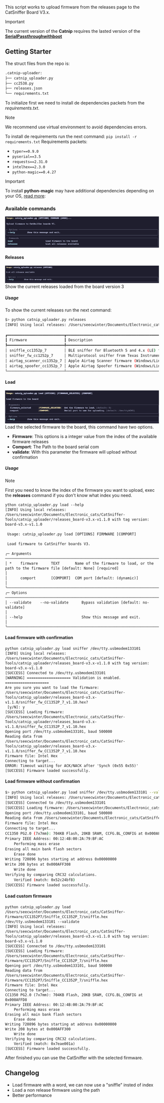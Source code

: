 This script works to upload firmware from the releases page to the CatSniffer Board V3.x.
>[!IMPORTANT]
>The current version of the **Catnip** requires the lasted version of the [**SerialPassthroughwithboot**](https://github.com/ElectronicCats/CatSniffer-Firmware/releases/download/board-v3.x-v1.1.0/SerialPassthroughwithboot_RP2040_v1.1.uf2)
## Getting Starter
The struct files from the repo is:
``` bash
.catnip-uploader:
├── catnip_uploader.py
├── cc2538.py
├── releases.json
└── requirements.txt
```

To initialize first we need to install de dependencies packets from the *requirements.txt*.

>[!NOTE]
>We recommend use virtual environment to avoid dependencies errors.

To install de requirements run the next command:  `pip install -r requirements.txt`
Requirements packets:
- `typer==0.9.0`
- `pyserial==3.5`
- `requests==2.31.0`
- `intelhex==2.3.0`
- `python-magic==0.4.27`

>[!IMPORTANT]
>To install **python-magic** may have additional dependencies depending on your OS, [read more](https://github.com/ahupp/python-magic#dependencies):

### Available commands
![Commands](commands.png "Commands")

#### Releases
![Release commands](release_commands.png "Release commands")
Show the current releases loaded from the board version 3
##### Usage
To show the current releases run the next command:
```bash
$> python catnip_uploader.py releases
[INFO] Using local releases: /Users/seecwinter/Documents/Electronic_cats/CatSniffer-Tools/catnip_uploader/releases_board-v3.x-v1.1.0 with tag version: board-v3.x-v1.1.0
                                                                           Releases
┏━━━━━━━━━━━━━━━━━━━━━━━━━━┳━━━━━━━━━━━━━━━━━━━━━━━━━━━━━━━━━━━━━━━━━━━━━━━━━━━━━━━━━━━━━━━━━━━━━━━━━━━━━━━━━━━━━━━━━━━━━━━━━━━━━━━━━━━━━━━━━━━━━━━━━━━━━━━━━┓
┃ Firmware                 ┃ Description                                                                                                                     ┃
┡━━━━━━━━━━━━━━━━━━━━━━━━━━╇━━━━━━━━━━━━━━━━━━━━━━━━━━━━━━━━━━━━━━━━━━━━━━━━━━━━━━━━━━━━━━━━━━━━━━━━━━━━━━━━━━━━━━━━━━━━━━━━━━━━━━━━━━━━━━━━━━━━━━━━━━━━━━━━━┩
│ sniffle_cc1352p_7        │ BLE sniffer for Bluetooth 5 and 4.x (LE) from NCC Group. See [Sniffle](https://github.com/nccgroup/Sniffle) (Windows/Linux/Mac) │
│ sniffer_fw_cc1252p_7     │ Multiprotocol sniffer from Texas Instrument (Windows)                                                                           │
│ airtag_scanner_cc1352p_7 │ Apple Airtag Scanner firmware (Windows/Linux/Mac)                                                                               │
│ airtag_spoofer_cc1352p_7 │ Apple Airtag Spoofer firmware (Windows/Linux/Mac)                                                                               │
└──────────────────────────┴─────────────────────────────────────────────────────────────────────────────────────────────────────────────────────────────────┘
```
#### Load
![load_commands](load_commands.png "Load commands")
Load  the selected firmware to the board, this command have two options.
- **Firmware**: This options is a integer value from the index of the available firmware releases
- **Comport**: The Path to the board serial com
- **validate**: With this parameter the firmware will upload without confirmation
##### Usage
>[!NOTE]
>First you need to know the index of the firmware you want to upload, exec the **releases** command if you don't know what index you need.
```shell
ython catnip_uploader.py load --help
[INFO] Using local releases: /Users/seecwinter/Documents/Electronic_cats/CatSniffer-Tools/catnip_uploader/releases_board-v3.x-v1.1.0 with tag version: board-v3.x-v1.1.0

 Usage: catnip_uploader.py load [OPTIONS] FIRMWARE [COMPORT]

 Load firmware to CatSniffer boards V3.

╭─ Arguments ──────────────────────────────────────────────────────────────────────────────────────────────────────────────────────────────────────────────────────────────────────────────────────────────────────────────────────────────────────────────────────────────────────╮
│ *    firmware      TEXT       Name of the firmware to load, or the path to the firmware file [default: None] [required]                                                                                                                                                                                                        │
│      comport       [COMPORT]  COM port [default: (dynamic)]                                                                                                                                                                                                                      │
╰──────────────────────────────────────────────────────────────────────────────────────────────────────────────────────────────────────────────────────────────────────────────────────────────────────────────────────────────────────────────────────────────────────────────────╯
╭─ Options ────────────────────────────────────────────────────────────────────────────────────────────────────────────────────────────────────────────────────────────────────────────────────────────────────────────────────────────────────────────────────────────────────────╮
│ --validate    --no-validate      Bypass validation [default: no-validate]                                                                                                                                                                                                        │
│ --help                           Show this message and exit.                                                                                                                                                                                                                     │
╰──────────────────────────────────────────────────────────────────────────────────────────────────────────────────────────────────────────────────────────────────────────────────────────────────────────────────────────────────────────────────────────────────────────────────╯

```

#### Load firmware with confirmation
```shell
python catnip_uploader.py load sniffer /dev/tty.usbmodem133101
[INFO] Using local releases: /Users/seecwinter/Documents/Electronic_cats/CatSniffer-Tools/catnip_uploader/releases_board-v3.x-v1.1.0 with tag version: board-v3.x-v1.1.0
[SUCCESS] Connected to /dev/tty.usbmodem133101
[WARNING] ==================== Validation is enabled. ====================
Are you sure you want to load the firmware: /Users/seecwinter/Documents/Electronic_cats/CatSniffer-Tools/catnip_uploader/releases_board-v3.x-v1.1.0/sniffer_fw_CC1352P_7_v1.10.hex?
 [y/N]: y
[SUCCESS] Loading firmware: /Users/seecwinter/Documents/Electronic_cats/CatSniffer-Tools/catnip_uploader/releases_board-v3.x-v1.1.0/sniffer_fw_CC1352P_7_v1.10.hex
Opening port /dev/tty.usbmodem133101, baud 500000
Reading data from /Users/seecwinter/Documents/Electronic_cats/CatSniffer-Tools/catnip_uploader/releases_board-v3.x-v1.1.0/sniffer_fw_CC1352P_7_v1.10.hex
Firmware file: Intel Hex
Connecting to target...
ERROR: Timeout waiting for ACK/NACK after 'Synch (0x55 0x55)'
[SUCCESS] Firmware loaded successfully.
```


#### Load firmware without confirmation
```bash
$> python catnip_uploader.py load sniffer /dev/tty.usbmodem133101 --validate
[INFO] Using local releases: /Users/seecwinter/Documents/Electronic_cats/CatSniffer-Tools/catnip_uploader/releases_board-v3.x-v1.1.0 with tag version: board-v3.x-v1.1.0
[SUCCESS] Connected to /dev/tty.usbmodem133101
[SUCCESS] Loading firmware: /Users/seecwinter/Documents/Electronic_cats/CatSniffer-Tools/catnip_uploader/releases_board-v3.x-v1.1.0/sniffer_fw_CC1352P_7_v1.10.hex
Opening port /dev/tty.usbmodem133101, baud 500000
Reading data from /Users/seecwinter/Documents/Electronic_cats/CatSniffer-Tools/catnip_uploader/releases_board-v3.x-v1.1.0/sniffer_fw_CC1352P_7_v1.10.hex
Firmware file: Intel Hex
Connecting to target...
CC1350 PG2.0 (7x7mm): 704KB Flash, 20KB SRAM, CCFG.BL_CONFIG at 0x000AFFD8
Primary IEEE Address: 00:12:4B:00:2A:79:BF:AC
    Performing mass erase
Erasing all main bank flash sectors
    Erase done
Writing 720896 bytes starting at address 0x00000000
Write 208 bytes at 0x000AFF308
    Write done
Verifying by comparing CRC32 calculations.
    Verified (match: 0x52c24bf8)
[SUCCESS] Firmware loaded successfully.
```

#### Load custom firmware
```shell
python catnip_uploader.py load /Users/seecwinter/Documents/Electronic_cats/CatSniffer-Firmware/CC1352P7/Sniffle_CC1352P_7/sniffle.hex /dev/tty.usbmodem133101 --validate
[INFO] Using local releases: /Users/seecwinter/Documents/Electronic_cats/CatSniffer-Tools/catnip_uploader/releases_board-v3.x-v1.1.0 with tag version: board-v3.x-v1.1.0
[SUCCESS] Connected to /dev/tty.usbmodem133101
[SUCCESS] Loading firmware: /Users/seecwinter/Documents/Electronic_cats/CatSniffer-Firmware/CC1352P7/Sniffle_CC1352P_7/sniffle.hex
Opening port /dev/tty.usbmodem133101, baud 500000
Reading data from /Users/seecwinter/Documents/Electronic_cats/CatSniffer-Firmware/CC1352P7/Sniffle_CC1352P_7/sniffle.hex
Firmware file: Intel Hex
Connecting to target...
CC1350 PG2.0 (7x7mm): 704KB Flash, 20KB SRAM, CCFG.BL_CONFIG at 0x000AFFD8
Primary IEEE Address: 00:12:4B:00:2A:79:BF:AC
    Performing mass erase
Erasing all main bank flash sectors
    Erase done
Writing 720896 bytes starting at address 0x00000000
Write 208 bytes at 0x000AFF300
    Write done
Verifying by comparing CRC32 calculations.
    Verified (match: 0x7eae001a)
[SUCCESS] Firmware loaded successfully.
```

After finished you can use the CatSniffer with the selected firmware.

## Changelog
- Load firmware with a word, we can now use a "sniffle" insted of index
- Load a non release firmware using the path
- Better performance
